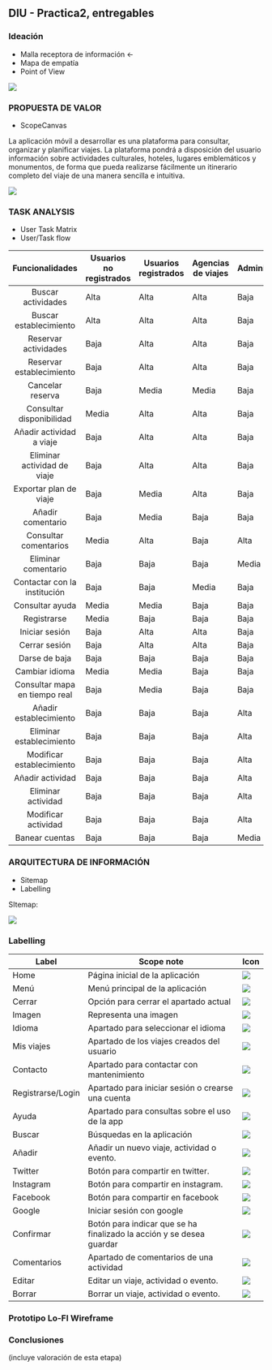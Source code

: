 ## DIU - Practica2, entregables

### Ideación 
* Malla receptora de información  <-
* Mapa de empatía
* Point of View 

![](./img/feedback_capture_grid.png)

### PROPUESTA DE VALOR

* ScopeCanvas

La aplicación móvil a desarrollar es una plataforma para consultar, organizar y planificar viajes. La plataforma pondrá a disposición del usuario información sobre actividades culturales, hoteles, lugares emblemáticos y monumentos, de forma que pueda realizarse fácilmente un itinerario completo del viaje de una manera sencilla e intuitiva.

![](./img/scope_canvas.png)


### TASK ANALYSIS

* User Task Matrix 
* User/Task flow

|        Funcionalidades        | Usuarios no registrados | Usuarios registrados | Agencias de viajes | Administrador |
| :---------------------------: | ----------------------- | -------------------- | ------------------ | ------------- |
|      Buscar actividades       | Alta                    | Alta                 | Alta               | Baja          |
|    Buscar establecimiento     | Alta                    | Alta                 | Alta               | Baja          |
|     Reservar actividades      | Baja                    | Alta                 | Alta               | Baja          |
|   Reservar establecimiento    | Baja                    | Alta                 | Alta               | Baja          |
|       Cancelar reserva        | Baja                    | Media                | Media              | Baja          |
|   Consultar disponibilidad    | Media                   | Alta                 | Alta               | Baja          |
|   Añadir actividad a viaje    | Baja                    | Alta                 | Alta               | Baja          |
|  Eliminar actividad de viaje  | Baja                    | Alta                 | Alta               | Baja          |
|    Exportar plan de viaje     | Baja                    | Media                | Alta               | Baja          |
|       Añadir comentario       | Baja                    | Media                | Baja               | Baja          |
|     Consultar comentarios     | Media                   | Alta                 | Baja               | Alta          |
|      Eliminar comentario      | Baja                    | Baja                 | Baja               | Media         |
| Contactar con la institución  | Baja                    | Baja                 | Media              | Baja          |
|        Consultar ayuda        | Media                   | Media                | Baja               | Baja          |
|          Registrarse          | Media                   | Baja                 | Baja               | Baja          |
|        Iniciar sesión         | Baja                    | Alta                 | Alta               | Baja          |
|         Cerrar sesión         | Baja                    | Alta                 | Alta               | Baja          |
|         Darse de baja         | Baja                    | Baja                 | Baja               | Baja          |
|        Cambiar idioma         | Media                   | Media                | Baja               | Baja          |
| Consultar mapa en tiempo real | Baja                    | Media                | Baja               | Baja          |
|    Añadir establecimiento     | Baja                    | Baja                 | Baja               | Alta          |
|   Eliminar establecimiento    | Baja                    | Baja                 | Baja               | Alta          |
|   Modificar establecimiento   | Baja                    | Baja                 | Baja               | Alta          |
|       Añadir actividad        | Baja                    | Baja                 | Baja               | Alta          |
|      Eliminar actividad       | Baja                    | Baja                 | Baja               | Alta          |
|      Modificar actividad      | Baja                    | Baja                 | Baja               | Alta          |
|        Banear cuentas         | Baja                    | Baja                 | Baja               | Media         |




### ARQUITECTURA DE INFORMACIÓN

* Sitemap 
* Labelling 



SItemap:

![](./img/sitemap.png)

### Labelling

| Label             | Scope note                                                   | Icon                                        |
| ----------------- | ------------------------------------------------------------ | ------------------------------------------- |
| Home              | Página inicial de la aplicación                              | ![](./img/iconos/home.png)                  |
| Menú              | Menú principal de la aplicación                              | ![](./img/iconos/menu.png)                  |
| Cerrar            | Opción para cerrar el apartado actual                        | ![](./img/iconos/close.png)                 |
| Imagen            | Representa una imagen                                        | ![](./img/iconos/picture.png)               |
| Idioma            | Apartado para seleccionar el idioma                          | ![](./img/iconos/translation.png)           |
| Mis viajes        | Apartado de los viajes creados del usuario                   | ![](./img/iconos/saved.png)                 |
| Contacto          | Apartado para contactar con mantenimiento                    | ![](./img/iconos/contact.png)               |
| Registrarse/Login | Apartado para iniciar sesión o crearse una cuenta            | ![](./img/iconos/log-in.png)                |
| Ayuda             | Apartado para consultas sobre el uso de la app               | ![](./img/iconos/information.png)           |
| Buscar            | Búsquedas en la aplicación                                   | ![](./img/iconos/search.png)                |
| Añadir            | Añadir un nuevo viaje, actividad o evento.                   | ![](./img/iconos/add.png)                   |
| Twitter           | Botón para compartir en twitter.                             | ![](./img/iconos/gorjeo.png)                |
| Instagram         | Botón para compartir en instagram.                           | ![](./img/iconos/instagram.png)             |
| Facebook          | Botón para compartir en facebook                             | ![](./img/iconos/facebook.png)              |
| Google            | Iniciar sesión con google                                    | ![](./img/iconos/google.png)                |
| Confirmar         | Botón para indicar que se ha finalizado la acción y se desea guardar | ![](./img/iconos/marca-de-verificacion.png) |
| Comentarios       | Apartado de comentarios de una actividad                     | ![](./img/iconos/speech-bubble.png)         |
| Editar            | Editar un viaje, actividad o evento.                         | ![](./img/iconos/edit-button.png)           |
| Borrar            | Borrar un viaje, actividad o evento.                         | ![](./img/iconos/delete.png)                |



### Prototipo Lo-FI Wireframe 


### Conclusiones  
(incluye valoración de esta etapa)
